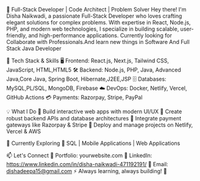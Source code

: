 🚀 Full-Stack Developer | Code Architect | Problem Solver
Hey there! I'm Disha Naikwadi, a passionate Full-Stack Developer who loves crafting elegant solutions for complex problems. With expertise in React, Node.js, PHP, and modern web technologies, I specialize in building scalable, user-friendly, and high-performance applications.
Currently looking for Collaborate with Professionals.And learn new things in Software And Full Stack Java Developer

🔧 Tech Stack & Skills
🖥️ Frontend: React.js, Next.js, Tailwind CSS, JavaScript, HTML,HTML5
🛠️ Backend: Node.js, PHP, Java, Advanced Java,Core Java, Spring Boot, Hibernate,J2EE,JSP
🗄️ Databases: MySQL,PL/SQL, MongoDB, Firebase
☁️ DevOps: Docker, Netlify, Vercel, GitHub Actions
💳 Payments: Razorpay, Stripe, PayPal

💡 What I Do
🔹 Build interactive web apps with modern UI/UX
🔹 Create robust backend APIs and database architectures
🔹 Integrate payment gateways like Razorpay & Stripe
🔹 Deploy and manage projects on Netlify, Vercel & AWS

🌱 Currently Exploring
🔸 SQL | Mobile Applications | Web Applications

📫 Let's Connect
💼 Portfolio: yourwebsite.com
🔗 LinkedIn: https://www.linkedin.com/in/disha-naikwadi-471192191/ 
📩 Email: dishadeepa15@gmail.com
⚡ Always learning, always building! 🚀
